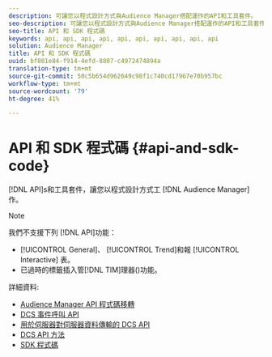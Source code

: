 ```yaml
---
description: 可讓您以程式設計方式與Audience Manager搭配運作的API和工具套件。
seo-description: 可讓您以程式設計方式與Audience Manager搭配運作的API和工具套件。
seo-title: API 和 SDK 程式碼
keywords: api, api, api, api, api, api, api, api, api, api
solution: Audience Manager
title: API 和 SDK 程式碼
uuid: bf801e84-f914-4efd-8807-c4972474894a
translation-type: tm+mt
source-git-commit: 50c5b654d962649c98f1c740cd17967e70b957bc
workflow-type: tm+mt
source-wordcount: '79'
ht-degree: 41%

---
```



# API 和 SDK 程式碼 {#api-and-sdk-code}

[!DNL API]s和工具套件，讓您以程式設計方式工 [!DNL Audience Manager]作。

>[!NOTE]
>
>我們不支援下列 [!DNL API]功能：
>
>* [!UICONTROL General]、 [!UICONTROL Trend]和報 [!UICONTROL Interactive] 表。
>* 已過時的標籤插入管[!DNL TIM]理器()功能。


詳細資料:

* [Audience Manager API 程式碼移轉](api-swagger-migration.md)
* [DCS 事件呼叫 API](dcs-intro/dcs-event-calls/dcs-event-calls.md)
* [用於伺服器對伺服器資料傳輸的 DCS API](dcs-intro/dcs-s2s/dcs-s2s.md)
* [DCS API 方法](dcs-intro/dcs-api-reference/dcs-api-methods.md)
* [SDK 程式碼](/help/using/api/aam-sdk.md)
